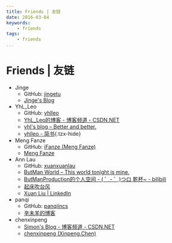```yaml
---
title: Friends | 友链
date: 2016-03-04
keywords:
    - friends
tags:
    - friends
...
```


Friends | 友链
==============

-   Jinge
    +   GitHub: [jingetu](https://github.com/jingetu)
    +   [Jinge's Blog](http://www.tujinge.com/)
-   YhL_Leo
    +   GitHub: [yhlleo](https://github.com/yhlleo)
    +   [YhL_Leo的博客 - 博客频道 - CSDN.NET](http://blog.csdn.net/yhl_leo)
    +   [yhl's blog – Better and better.](http://115.159.156.28/)
    +   [yhlleo - 简书](http://www.jianshu.com/users/28d79af5fea8/timeline){.tzx-hide}
-   Meng Fanze
    +   GitHub: [iFanze (Meng Fanze)](https://github.com/iFanze)
    +   [Meng Fanze](http://ifanze.cn/)
-   Ann Lau
    +   GitHub: [xuanxuanlau](https://github.com/xuanxuanlau)
    +   [ButMan World – This world tonight is mine.](http://butman.club/)
    +   [ButManProduction的个人空间 - ( ゜- ゜)つロ 乾杯~ - bilibili](http://space.bilibili.com/20154941/#!/index)
    +   [起床吹台风](https://www.douban.com/people/60152231/)
    +   [Xuan Liu | LinkedIn](https://cn.linkedin.com/in/xuan-liu-88569539)
-   panqi
    +   GitHub: [panqiincs](http://github.com/panqiincs)
    +   [辛未羊的博客](http://panqiincs.github.io/)
-   chenxinpeng
    +   [Simon's Blog - 博客频道 - CSDN.NET](http://blog.csdn.net/u010167269/article/list/1)
    +   [chenxinpeng (Xinpeng.Chen)](https://github.com/chenxinpeng)
